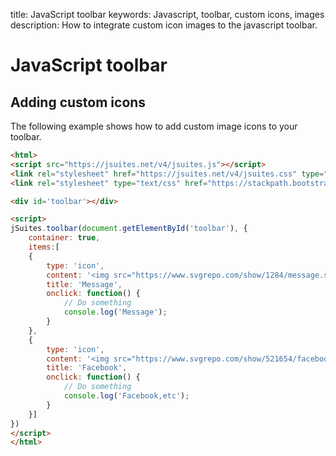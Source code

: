 title: JavaScript toolbar
keywords: Javascript, toolbar, custom icons, images
description: How to integrate custom icon images to the javascript toolbar.

JavaScript toolbar
==================

Adding custom icons
-------------------

The following example shows how to add custom image icons to your toolbar.

```html
<html>
<script src="https://jsuites.net/v4/jsuites.js"></script>
<link rel="stylesheet" href="https://jsuites.net/v4/jsuites.css" type="text/css" />
<link rel="stylesheet" type="text/css" href="https://stackpath.bootstrapcdn.com/font-awesome/4.7.0/css/font-awesome.min.css" />

<div id='toolbar'></div>

<script>
jSuites.toolbar(document.getElementById('toolbar'), {
    container: true,
    items:[
    {
        type: 'icon',
        content: '<img src="https://www.svgrepo.com/show/1284/message.svg" width="18px;">',
        title: 'Message',
        onclick: function() {
            // Do something
            console.log('Message');
        }
    },
    {
        type: 'icon',
        content: '<img src="https://www.svgrepo.com/show/521654/facebook.svg" width="18px;">',
        title: 'Facebook',
        onclick: function() {
            // Do something
            console.log('Facebook,etc');
        }
    }]
})
</script>
</html>
```

